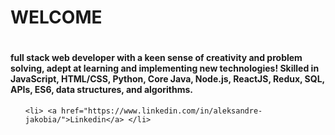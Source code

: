 <h1>WELCOME<h1>

<h4>full stack web developer with a keen sense of creativity and problem solving, adept at learning and implementing new technologies! Skilled in JavaScript, HTML/CSS, Python, Core Java, Node.js, ReactJS, Redux, SQL, APIs, ES6, data structures, and algorithms.</h4>

<ul>
   
    <li> <a href="https://www.linkedin.com/in/aleksandre-jakobia/">Linkedin</a> </li>
    
</ul>
